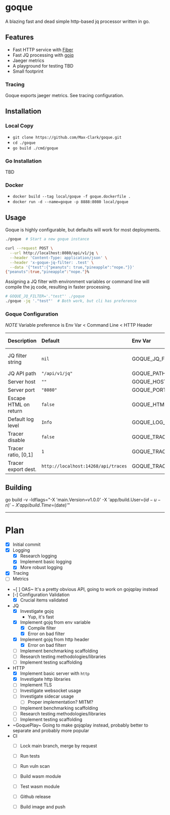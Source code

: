 # goque

A blazing fast and dead simple http-based jq processor written in go.


## Features

- Fast HTTP service with [Fiber](https://gofiber.io/)
- Fast JQ processing with [gojq](https://github.com/itchyny/gojq)
- Jaeger metrics
- A playground for testing TBD
- Small footprint

### Tracing 

Goque exports jaeger metrics. See tracing configuration.

## Installation

### Local Copy
- `git clone https://github.com/Max-Clark/goque.git`
- `cd ./goque`
- `go build ./cmd/goque`

### Go Installation

TBD

### Docker

- `docker build --tag local/goque -f goque.dockerfile .`
- `docker run -d --name=goque -p 8888:8080 local/goque`

## Usage

Goque is highly configurable, but defaults will work for most deployments.

```sh
./goque  # Start a new goque instance
```

```sh
curl --request POST \
  --url http://localhost:8080/api/v1/jq \
  --header 'Content-Type: application/json' \
  --header 'x-goque-jq-filter: .test' \
  --data '{"test":{"peanuts": true,"pineapple":"nope."}}'
{"peanuts":true,"pineapple":"nope."}%
```

Assigning a JQ filter with environment variables or command line will compile
the jq code, resulting in faster processing.

```sh
# GOQUE_JQ_FILTER='."test"' ./goque
./goque -jq '."test"'  # Both work, but cli has preference
```

### Goque Configuration

*NOTE* Variable preference is Env Var < Command Line < HTTP Header

| Description           | Default                             | Env Var                  | CLI  | HTTP Header       |
| :-------------------- | :---------------------------------- | :----------------------- | :--- | :---------------- |
| JQ filter string      | `nil`                               | GOQUE_JQ_FILTER          | -jq  | x-goque-jq-filter |
| JQ API path           | `"/api/v1/jq"`                      | GOQUE_PATH               | -a   |                   |
| Server host           | `""`                                | GOQUE_HOST               | -h   |                   |
| Server port           | `"8080"`                            | GOQUE_PORT               | -p   |                   |
| Escape HTML on return | `false`                             | GOQUE_HTML_ESCAPE        | -e   |                   |
| Default log level     | `Info`                              | GOQUE_LOG_LEVEL          | -l   |                   |
| Tracer disable        | `false`                             | GOQUE_TRACER_DISABLE     | -td  |                   |
| Tracer ratio, \[0,1\] | `1`                                 | GOQUE_TRACER_RATIO       | -tr  |                   |
| Tracer export dest.   | `http://localhost:14268/api/traces` | GOQUE_TRACER_EXPORT_DEST | -te  |                   |

## Building 

go build -v -ldflags="-X 'main.Version=v1.0.0' -X 'app/build.User=$(id -u -n)' -X 'app/build.Time=$(date)'"

---

# Plan

- [x] Initial commit
- [x] Logging
    - [x] Research logging
    - [x] Implement basic logging
    - [x] More robust logging
- [x] Tracing
- [ ] Metrics
- ~[ ] OAS~ It's a pretty obvious API, going to work on gojqplay instead
- [-] Configuration Validation
  - [x] Crucial items validated
- JQ
  - [x] Investigate gojq
      - Yup, it's fast
  - [x] Implement gojq from env variable
      - [x] Compile filter
      - [x] Error on bad filter
  - [x] Implement gojq from http header
      - [x] Error on bad filterr
  - [ ] Implement benchmarking scaffolding 
  - [ ] Research testing methodologies/libraries
  - [ ] Implement testing scaffolding
- HTTP
  - [x] Implement basic server with `http`
  - [x] Investigate http libraries
  - [ ] Implement TLS
  - [ ] Investigate websocket usage
  - [ ] Investigate sidecar usage
      - [ ] Proper implementation? MITM?
  - [ ] Implement benchmarking scaffolding 
  - [ ] Research testing methodologies/libraries
  - [ ] Implement testing scaffolding
- ~GoquePlay~ Going to make gojqplay instead, probably better to separate and probably more popular
- CI
  - [ ] Lock main branch, merge by request
  - [ ] Run tests
  - [ ] Run vuln scan
  - [ ] Build wasm module
  - [ ] Test wasm module
  - [ ] Github release
  - [ ] Build image and push
    